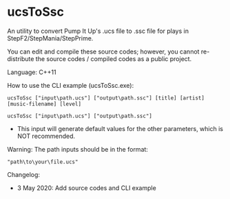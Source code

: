 # ucsToSsc
An utility to convert Pump It Up's .ucs file to .ssc file for plays in StepF2/StepMania/StepPrime. 

You can edit and compile these source codes; however, you cannot re-distribute the source codes / compiled codes as a public project. 

Language: C++11

How to use the CLI example (ucsToSsc.exe):
```
ucsToSsc ["input\path.ucs"] ["output\path.ssc"] [title] [artist] [music-filename] [level]
```
```
ucsToSsc ["input\path.ucs"] ["output\path.ssc"]
```
- This input will generate default values for the other parameters, which is NOT recommended.

Warning: The path inputs should be in the format:
```
"path\to\your\file.ucs"
```

Changelog:
- 3 May 2020: Add source codes and CLI example
